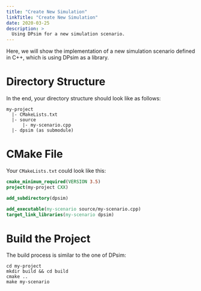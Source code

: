 ```yaml
---
title: "Create New Simulation"
linkTitle: "Create New Simulation"
date: 2020-03-25
description: >
  Using DPsim for a new simulation scenario.
---
```


Here, we will show the implementation of a new simulation scenario defined in C++, which is using DPsim as a library.

# Directory Structure

In the end, your directory structure should look like as follows:

```text
my-project
  |- CMakeLists.txt
  |- source
      |- my-scenario.cpp
  |- dpsim (as submodule)
```

# CMake File

Your `CMakeLists.txt` could look like this:

```cmake
cmake_minimum_required(VERSION 3.5)
project(my-project CXX)

add_subdirectory(dpsim)

add_executable(my-scenario source/my-scenario.cpp)
target_link_libraries(my-scenario dpsim)
```

# Build the Project

The build process is similar to the one of DPsim:

```shell
cd my-project
mkdir build && cd build
cmake ..
make my-scenario
```
